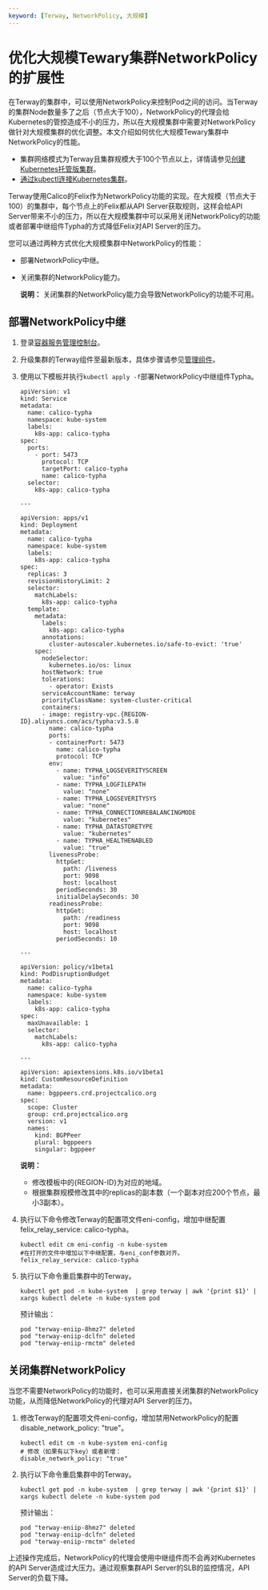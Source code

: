 ```yaml
---
keyword: [Terway, NetworkPolicy, 大规模]
---
```


# 优化大规模Tewary集群NetworkPolicy的扩展性

在Terway的集群中，可以使用NetworkPolicy来控制Pod之间的访问。当Terway的集群Node数量多了之后（节点大于100），NetworkPolicy的代理会给Kubernetes的管控造成不小的压力，所以在大规模集群中需要对NetworkPolicy做针对大规模集群的优化调整。本文介绍如何优化大规模Tewary集群中NetworkPolicy的性能。

-   集群网络模式为Terway且集群规模大于100个节点以上，详情请参见[创建Kubernetes托管版集群](/intl.zh-CN/Kubernetes集群用户指南/集群/创建集群/创建Kubernetes托管版集群.md)。
-   [通过kubectl连接Kubernetes集群](/intl.zh-CN/Kubernetes集群用户指南/集群/连接集群/通过kubectl连接Kubernetes集群.md)。

Terway使用Calico的Felix作为NetworkPolicy功能的实现。在大规模（节点大于100）的集群中，每个节点上的Felix都从API Server获取规则，这样会给API Server带来不小的压力，所以在大规模集群中可以采用关闭NetworkPolicy的功能或者部署中继组件Typha的方式降低Felix对API Server的压力。

您可以通过两种方式优化大规模集群中NetworkPolicy的性能：

-   部署NetworkPolicy中继。
-   关闭集群的NetworkPolicy能力。

    **说明：** 关闭集群的NetworkPolicy能力会导致NetworkPolicy的功能不可用。


## 部署NetworkPolicy中继

1.  登录[容器服务管理控制台](https://cs.console.aliyun.com)。

2.  升级集群的Terway组件至最新版本，具体步骤请参见[管理组件](/intl.zh-CN/Kubernetes集群用户指南/集群/升级集群/管理组件.md)。

3.  使用以下模板并执行`kubectl apply -f`部署NetworkPolicy中继组件Typha。

    ```
    apiVersion: v1
    kind: Service
    metadata:
      name: calico-typha
      namespace: kube-system
      labels:
        k8s-app: calico-typha
    spec:
      ports:
        - port: 5473
          protocol: TCP
          targetPort: calico-typha
          name: calico-typha
      selector:
        k8s-app: calico-typha
    
    ---
    
    apiVersion: apps/v1
    kind: Deployment
    metadata:
      name: calico-typha
      namespace: kube-system
      labels:
        k8s-app: calico-typha
    spec:
      replicas: 3
      revisionHistoryLimit: 2
      selector:
        matchLabels:
          k8s-app: calico-typha
      template:
        metadata:
          labels:
            k8s-app: calico-typha
          annotations:
            cluster-autoscaler.kubernetes.io/safe-to-evict: 'true'
        spec:
          nodeSelector:
            kubernetes.io/os: linux
          hostNetwork: true
          tolerations:
            - operator: Exists
          serviceAccountName: terway
          priorityClassName: system-cluster-critical
          containers:
          - image: registry-vpc.{REGION-ID}.aliyuncs.com/acs/typha:v3.5.8
            name: calico-typha
            ports:
            - containerPort: 5473
              name: calico-typha
              protocol: TCP
            env:
              - name: TYPHA_LOGSEVERITYSCREEN
                value: "info"
              - name: TYPHA_LOGFILEPATH
                value: "none"
              - name: TYPHA_LOGSEVERITYSYS
                value: "none"
              - name: TYPHA_CONNECTIONREBALANCINGMODE
                value: "kubernetes"
              - name: TYPHA_DATASTORETYPE
                value: "kubernetes"
              - name: TYPHA_HEALTHENABLED
                value: "true"
            livenessProbe:
              httpGet:
                path: /liveness
                port: 9098
                host: localhost
              periodSeconds: 30
              initialDelaySeconds: 30
            readinessProbe:
              httpGet:
                path: /readiness
                port: 9098
                host: localhost
              periodSeconds: 10
    
    ---
    
    apiVersion: policy/v1beta1
    kind: PodDisruptionBudget
    metadata:
      name: calico-typha
      namespace: kube-system
      labels:
        k8s-app: calico-typha
    spec:
      maxUnavailable: 1
      selector:
        matchLabels:
          k8s-app: calico-typha
    
    ---
    
    apiVersion: apiextensions.k8s.io/v1beta1
    kind: CustomResourceDefinition
    metadata:
      name: bgppeers.crd.projectcalico.org
    spec:
      scope: Cluster
      group: crd.projectcalico.org
      version: v1
      names:
        kind: BGPPeer
        plural: bgppeers
        singular: bgppeer
    ```

    **说明：**

    -   修改模板中的\{REGION-ID\}为对应的地域。
    -   根据集群规模修改其中的replicas的副本数（一个副本对应200个节点，最小3副本）。
4.  执行以下命令修改Terway的配置项文件eni-config，增加中继配置felix\_relay\_service: calico-typha。

    ```
    kubectl edit cm eni-config -n kube-system
    #在打开的文件中增加以下中继配置，与eni_conf参数对齐。
    felix_relay_service: calico-typha
    ```

5.  执行以下命令重启集群中的Terway。

    ```
    kubectl get pod -n kube-system  | grep terway | awk '{print $1}' | xargs kubectl delete -n kube-system pod
    ```

    预计输出：

    ```
    pod "terway-eniip-8hmz7" deleted
    pod "terway-eniip-dclfn" deleted
    pod "terway-eniip-rmctm" deleted
    ```


## 关闭集群NetworkPolicy

当您不需要NetworkPolicy的功能时，也可以采用直接关闭集群的NetworkPolicy功能，从而降低NetworkPolicy的代理对API Server的压力。

1.  修改Terway的配置项文件eni-config，增加禁用NetworkPolicy的配置disable\_network\_policy: "true"。

    ```
    kubectl edit cm -n kube-system eni-config 
    # 修改（如果有以下key）或者新增：
    disable_network_policy: "true"
    ```

2.  执行以下命令重启集群中的Terway。

    ```
    kubectl get pod -n kube-system  | grep terway | awk '{print $1}' | xargs kubectl delete -n kube-system pod
    ```

    预计输出：

    ```
    pod "terway-eniip-8hmz7" deleted
    pod "terway-eniip-dclfn" deleted
    pod "terway-eniip-rmctm" deleted
    ```


上述操作完成后，NetworkPolicy的代理会使用中继组件而不会再对Kubernetes的API Server造成过大压力。通过观察集群API Server的SLB的监控情况，API Server的负载下降。

